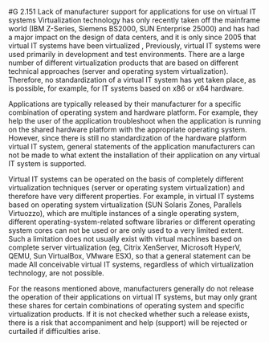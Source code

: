 #G 2.151 Lack of manufacturer support for applications for use on virtual IT systems
Virtualization technology has only recently taken off the mainframe world (IBM Z-Series, Siemens BS2000, SUN Enterprise 25000) and has had a major impact on the design of data centers, and it is only since 2005 that virtual IT systems have been virtualized , Previously, virtual IT systems were used primarily in development and test environments. There are a large number of different virtualization products that are based on different technical approaches (server and operating system virtualization). Therefore, no standardization of a virtual IT system has yet taken place, as is possible, for example, for IT systems based on x86 or x64 hardware.

Applications are typically released by their manufacturer for a specific combination of operating system and hardware platform. For example, they help the user of the application troubleshoot when the application is running on the shared hardware platform with the appropriate operating system. However, since there is still no standardization of the hardware platform virtual IT system, general statements of the application manufacturers can not be made to what extent the installation of their application on any virtual IT system is supported.

Virtual IT systems can be operated on the basis of completely different virtualization techniques (server or operating system virtualization) and therefore have very different properties. For example, in virtual IT systems based on operating system virtualization (SUN Solaris Zones, Parallels Virtuozzo), which are multiple instances of a single operating system, different operating-system-related software libraries or different operating system cores can not be used or are only used to a very limited extent. Such a limitation does not usually exist with virtual machines based on complete server virtualization (eg, Citrix XenServer, Microsoft HyperV, QEMU, Sun VirtualBox, VMware ESX), so that a general statement can be made All conceivable virtual IT systems, regardless of which virtualization technology, are not possible.

For the reasons mentioned above, manufacturers generally do not release the operation of their applications on virtual IT systems, but may only grant these shares for certain combinations of operating system and specific virtualization products. If it is not checked whether such a release exists, there is a risk that accompaniment and help (support) will be rejected or curtailed if difficulties arise.



